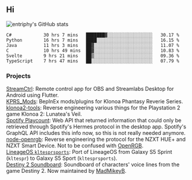 ## Hi
![entriphy's GitHub stats](https://github-readme-stats.vercel.app/api?username=entriphy&show_icons=true&title_color=2196F3&bg_color=212121&text_color=FAFAFA&hide_border=true)
<!--START_SECTION:waka-->

```text
C#            30 hrs 7 mins   ███████▓░░░░░░░░░░░░░░░░░   30.17 %
Python        16 hrs 7 mins   ████░░░░░░░░░░░░░░░░░░░░░   16.15 %
Java          11 hrs 3 mins   ██▓░░░░░░░░░░░░░░░░░░░░░░   11.07 %
C             10 hrs 49 mins  ██▓░░░░░░░░░░░░░░░░░░░░░░   10.83 %
Svelte        9 hrs 21 mins   ██▒░░░░░░░░░░░░░░░░░░░░░░   09.36 %
TypeScript    7 hrs 47 mins   ██░░░░░░░░░░░░░░░░░░░░░░░   07.79 %
```

<!--END_SECTION:waka-->
### Projects
[StreamCtrl](https://play.google.com/store/apps/details?id=dev.t4ils.obs_remote): Remote control app for OBS and Streamlabs Desktop for Android using Flutter.<br>
[KPRS_Mods](https://github.com/entriphy/KPRS_Mods): BepInEx mods/plugins for Klonoa Phantasy Reverie Series.<br>
[klonoa2-tools](https://github.com/entriphy/klonoa2-tools): Reverse engineering various things for the Playstation 2 game Klonoa 2: Lunatea's Veil.<br>
[Spotify Playcount](https://github.com/entriphy/sp-playcount-librespot): Web API that returned information that could only be retrieved through Spotify's Hermes protocol in the desktop app. Spotify's GraphQL API includes this info now, so this is not really needed anymore.<br>
[node-openrgb](https://github.com/entriphy/node-openrgb): Reverse engineering the protocol for the NZXT HUE+ and NZXT Smart Device. Not to be confused with [OpenRGB](https://gitlab.com/CalcProgrammer1/OpenRGB).<br>
[LineageOS `kltesprsports`](https://github.com/entriphy/android_device_samsung_kltesprsports): Port of LineageOS from Galaxy S5 Sprint (`kltespr`) to Galaxy S5 Sport (`kltesprsports`).<br>
[Destiny 2 Soundboard](https://github.com/entriphy/Destiny2-Soundboard): Soundboard of characters' voice lines from the game Destiny 2. Now maintained by [MadMikeyB](https://github.com/MadMikeyB/Destiny2-Soundboard).
